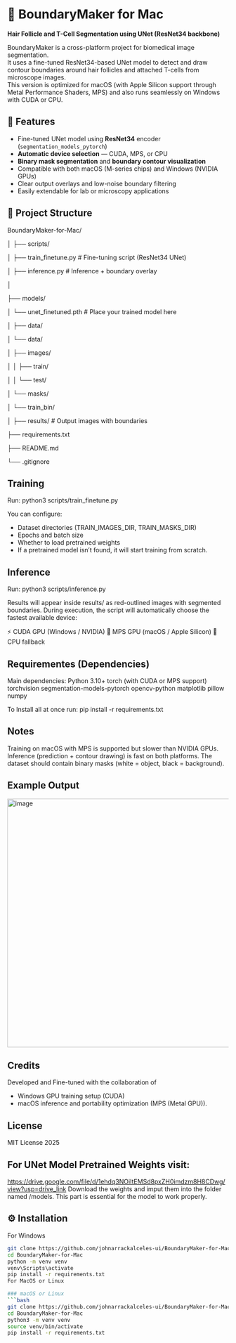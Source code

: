 # 🧠 BoundaryMaker for Mac  
**Hair Follicle and T-Cell Segmentation using UNet (ResNet34 backbone)**  

BoundaryMaker is a cross-platform project for biomedical image segmentation.  
It uses a fine-tuned ResNet34-based UNet model to detect and draw contour boundaries around hair follicles and attached T-cells from microscope images.  
This version is optimized for macOS (with Apple Silicon support through Metal Performance Shaders, MPS) and also runs seamlessly on Windows with CUDA or CPU.

## 🚀 Features
- Fine-tuned UNet model using **ResNet34** encoder (`segmentation_models_pytorch`)
- **Automatic device selection** — CUDA, MPS, or CPU
- **Binary mask segmentation** and **boundary contour visualization**
- Compatible with both macOS (M-series chips) and Windows (NVIDIA GPUs)
- Clear output overlays and low-noise boundary filtering
- Easily extendable for lab or microscopy applications

## 🧩 Project Structure
BoundaryMaker-for-Mac/

│
├── scripts/

│ ├── train_finetune.py # Fine-tuning script (ResNet34 UNet)

│ ├── inference.py # Inference + boundary overlay

│

├── models/

│ └── unet_finetuned.pth # Place your trained model here

│
├── data/

│ └── data/

│ ├── images/

│ │ ├── train/

│ │ └── test/

│ └── masks/

│ └── train_bin/

│
├── results/ # Output images with boundaries

├── requirements.txt

├── README.md

└── .gitignore


## Training
Run: 
python3 scripts/train_finetune.py

You can configure:

- Dataset directories (TRAIN_IMAGES_DIR, TRAIN_MASKS_DIR)
- Epochs and batch size
- Whether to load pretrained weights
- If a pretrained model isn’t found, it will start training from scratch.

## Inference
Run:
python3 scripts/inference.py

Results will appear inside results/ as red-outlined images with segmented boundaries.
During execution, the script will automatically choose the fastest available device:

⚡ CUDA GPU (Windows / NVIDIA)
🍎 MPS GPU (macOS / Apple Silicon)
🧠 CPU fallback

## Requirementes (Dependencies)
Main dependencies:
Python 3.10+
torch (with CUDA or MPS support)
torchvision
segmentation-models-pytorch
opencv-python
matplotlib
pillow
numpy

To Install all at once run: 
pip install -r requirements.txt

## Notes
Training on macOS with MPS is supported but slower than NVIDIA GPUs.
Inference (prediction + contour drawing) is fast on both platforms.
The dataset should contain binary masks (white = object, black = background).

## Example Output
<img width="1493" height="566" alt="image" src="https://github.com/user-attachments/assets/a97961d5-26be-4449-a8d4-407c77aa8505" />

## Credits
Developed and Fine-tuned with the collaboration of 
- Windows GPU training setup (CUDA)
- macOS inference and portability optimization (MPS (Metal GPU)).

## License
MIT License 2025

## For UNet Model Pretrained Weights visit: 
https://drive.google.com/file/d/1ehdq3NOiItEMSd8pxZH0imdzm8H8CDwg/view?usp=drive_link
Download the weights and imput them into the folder named /models. This part is essential for the model to work properly.

## ⚙️ Installation
For Windows
```bash
git clone https://github.com/johnarrackalceles-ui/BoundaryMaker-for-Mac.git
cd BoundaryMaker-for-Mac
python -m venv venv
venv\Scripts\activate
pip install -r requirements.txt
For MacOS or Linux 

### macOS or Linux
```bash
git clone https://github.com/johnarrackalceles-ui/BoundaryMaker-for-Mac.git
cd BoundaryMaker-for-Mac
python3 -m venv venv
source venv/bin/activate
pip install -r requirements.txt



